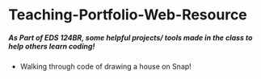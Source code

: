 # Teaching-Portfolio-Web-Resource

##### As Part of EDS 124BR, some helpful projects/ tools made in the class to help others learn coding!

- Walking through code of drawing a house on Snap!
